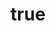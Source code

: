 ---
title: {
	'ru': 'Неспокойная ночь',
	'en': 'Unquiet night',
}
# "Unsettled Night"
# "Troubled Night"
# "Disquieted Night"
# dateStart: 2020
dateEnd: 2017
images: ['неспокойная_ночь.tif']
extra: {
	'ru': 'чёрный картон, сухая пастель',
	'en': 'black cardboard, dry pastel',
}
size: 'A4'
# display: false
# text: ''
---